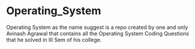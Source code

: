 # Operating_System
Operating System as the name suggest is a repo created by one and only Avinash Agrawal that contains all the Operating System Coding Questions that he solved in III Sem of his college.
